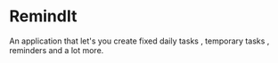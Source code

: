# RemindIt
An application that let's you create fixed daily tasks , temporary tasks , reminders and a lot more.
